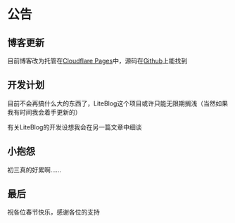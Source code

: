 # 公告

## 博客更新

目前博客改为托管在[Cloudflare Pages](https://pages.dev)中，源码在[Github](https://github.com/mzwing/homepage-bbg)上能找到

## 开发计划

目前不会再搞什么大的东西了，LiteBlog这个项目或许只能无限期搁浅（当然如果我有时间我会着手更新的）

有关LiteBlog的开发设想我会在另一篇文章中细谈

## 小抱怨

初三真的好累啊……

## 最后

祝各位春节快乐，感谢各位的支持
